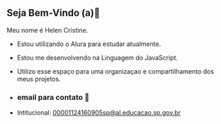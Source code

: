 ## Seja Bem-Vindo (a)🖤

Meu nome é Helen Cristine.

- Estou utilizando o Alura para estudar atualmente.
- Estou me desenvolvendo na Linguagem do JavaScript.
- Utilizo esse espaço para uma organizaçao e compartilhamento dos meus projetos.

- ### email para contato 📧

- Intitucional: 00001124160905sp@al.educacao.sp.gov.br


